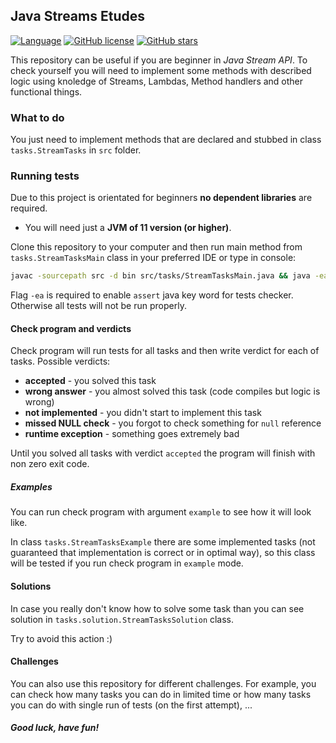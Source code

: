 ## Java Streams Etudes

[![Language](https://img.shields.io/badge/language-java-red.svg)](https://github.com/Shemplo/Java-Streams-Etudes/blob/master/)
[![GitHub license](https://img.shields.io/github/license/Shemplo/Java-Streams-Etudes.svg)](https://github.com/Shemplo/Java-Streams-Etudes/blob/master/LICENSE)
[![GitHub stars](https://img.shields.io/github/stars/Shemplo/Java-Streams-Etudes.svg)](https://github.com/Shemplo/Java-Streams-Etudes/stargazers)

This repository can be useful if you are beginner in _Java Stream API_. 
To check yourself you will need to implement some methods with described
logic using knoledge of Streams, Lambdas, Method handlers and other 
functional things.

### What to do

You just need to implement methods that are declared and stubbed in class `tasks.StreamTasks` in `src` folder.

### Running tests

Due to this project is orientated for beginners **no dependent libraries** are required.

* You will need just a **JVM of 11 version (or higher)**.

Clone this repository to your computer and then run main method from `tasks.StreamTasksMain` 
class in your preferred IDE or type in console:

```bash
javac -sourcepath src -d bin src/tasks/StreamTasksMain.java && java -ea -cp bin tasks.StreamTasksMain
```

Flag `-ea` is required to enable `assert` java key word for tests checker. Otherwise all tests will not be run properly.

#### Check program and verdicts

Check program will run tests for all tasks and then write verdict for each of tasks.
Possible verdicts:

* **accepted** - you solved this task
* **wrong answer** - you almost solved this task (code compiles but logic is wrong)
* **not implemented** - you didn't start to implement this task
* **missed NULL check** - you forgot to check something for `null` reference
* **runtime exception** - something goes extremely bad

Until you solved all tasks with verdict `accepted` the program will finish with non zero exit code.

##### Examples

You can run check program with argument `example` to see how it will look like.


In class `tasks.StreamTasksExample` there are some implemented tasks 
(not guaranteed that implementation is correct or in optimal way),
so this class will be tested if you run check program in `example` mode. 

#### Solutions

In case you really don't know how to solve some task than you can see solution in `tasks.solution.StreamTasksSolution` class.

Try to avoid this action :)

#### Challenges

You can also use this repository for different challenges. 
For example, you can check how many tasks you can do in limited time 
or how many tasks you can do with single run of tests (on the first attempt), ...

##### Good luck, have fun!
